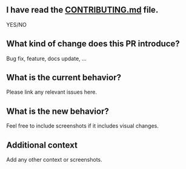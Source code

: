 ## I have read the [CONTRIBUTING.md](https://github.com/daccred/attest.so/blob/main/CONTRIBUTING.md) file.

YES/NO

## What kind of change does this PR introduce?

Bug fix, feature, docs update, ...

## What is the current behavior?

Please link any relevant issues here.

## What is the new behavior?

Feel free to include screenshots if it includes visual changes.

## Additional context

Add any other context or screenshots.
